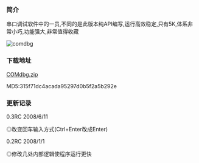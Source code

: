 ### 简介

串口调试软件中的一员,不同的是此版本纯API编写,运行高效稳定,只有5K,体系非常小巧,功能强大,非常值得收藏

![comdbg](https://github.com/cinzy/cinzy.github.io/assets/33305897/9f090d2b-9241-4361-943c-68277cf47c52)


### 下载地址
[COMdbg.zip](https://github.com/user-attachments/files/15964437/COMdbg.zip)

MD5:315f71dc4acada95297d0b5f2a5b292e

### 更新记录

0.3RC 2008/6/11

◎改变回车输入方式(Ctrl+Enter改成Enter)

0.2RC 2008/1/1

◎修改几处内部逻辑使程序运行更快

<!-- ##{"timestamp":1213178828}## -->